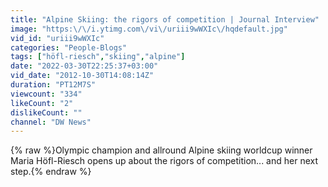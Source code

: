 ```yaml
---
title: "Alpine Skiing: the rigors of competition | Journal Interview"
image: "https:\/\/i.ytimg.com\/vi\/uriii9wWXIc\/hqdefault.jpg"
vid_id: "uriii9wWXIc"
categories: "People-Blogs"
tags: ["höfl-riesch","skiing","alpine"]
date: "2022-03-30T22:25:37+03:00"
vid_date: "2012-10-30T14:08:14Z"
duration: "PT12M7S"
viewcount: "334"
likeCount: "2"
dislikeCount: ""
channel: "DW News"
---
```

{% raw %}Olympic champion and allround Alpine skiing worldcup winner Maria Höfl-Riesch opens up about the rigors of competition... and her next step.{% endraw %}
